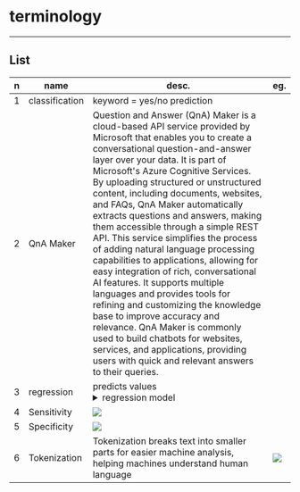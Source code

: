 # terminology

---

## List
|n|name|desc.|eg.|
|-|----|-----|---|
|1|classification|keyword = yes/no prediction|
|2|QnA Maker|Question and Answer (QnA) Maker is a cloud-based API service provided by Microsoft that enables you to create a conversational question-and-answer layer over your data. It is part of Microsoft's Azure Cognitive Services. By uploading structured or unstructured content, including documents, websites, and FAQs, QnA Maker automatically extracts questions and answers, making them accessible through a simple REST API. This service simplifies the process of adding natural language processing capabilities to applications, allowing for easy integration of rich, conversational AI features. It supports multiple languages and provides tools for refining and customizing the knowledge base to improve accuracy and relevance. QnA Maker is commonly used to build chatbots for websites, services, and applications, providing users with quick and relevant answers to their queries.|
|3|regression|predicts values<details><summary>regression model</summary>root mean squared error (RMSE)<br/>coefficient of determination (r2)</details>|
|4|Sensitivity|<img src="https://i.imgur.com/iu7luBa.png">|
|5|Specificity|<img src="https://i.imgur.com/ipl7QCI.png">|
|6|Tokenization|Tokenization breaks text into smaller parts for easier machine analysis, helping machines understand human language|<img src="https://i.imgur.com/Z3Ax8Ci.png">|
